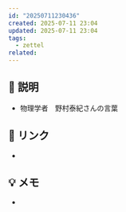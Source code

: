 ```yaml
---
id: "20250711230436"
created: 2025-07-11 23:04
updated: 2025-07-11 23:04
tags:
  - zettel
related:
---
```


## 📝 説明
-  物理学者　野村泰紀さんの言葉

## 🔗 リンク
- 

## 💡 メモ
- 

